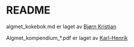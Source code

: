 # README

algmet_kokebok.md er laget av [Bjørn Kristian](https://github.com/bksuup)

Algmet_kompendium_*.pdf er laget av [Karl-Henrik](https://github.com/BenRedic-FyFazan)
